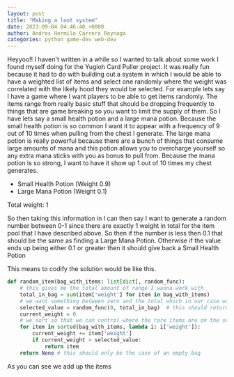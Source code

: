 ```yaml
---
layout: post
title: "Making a loot system"
date: 2023-09-04 04:46:40 +0000
author: Andres Hermilo Carrera Reynaga
categories: python game-dev web-dev
---
```

Heyyoo!! I haven't written in a while so I wanted to talk about some work I found myself doing for the Yugioh Card Puller project.
It was really fun because it had to do with building out a system in which I would be able to have a weighted list of items and 
select one randomly where the weight was correlated with the likely hood they would be selected. For example lets say I have a
game where I want players to be able to get items randomly. The items range from really basic stuff that should be dropping frequently
to things that are game breaking so you want to limit the supply of them. So I have lets say a small health potion and a large mana potion.
Because the small health potion is so common I want it to appear with a frequency of 9 out of 10 times when pulling from the chest I generate.
The large mana potion is really powerful because there are a bunch of things that consume large amounts of mana and this potion allows you to overcharge 
yourself so any extra mana sticks with you as bonus to pull from. Because the mana potion is so strong, I want to have it show up 1 out of 10 times my 
chest generates.

- Small Health Potion (Weight 0.9)
- Large Mana Potion (Weight 0.1)

Total weight: 1

So then taking this information in I can then say I want to generate a random number between 0-1 since there are exactly 1 weight in total for the item 
pool that I have described above. So then if the number is less then 0.1 that should be the same as finding a Large Mana Potion. Otherwise if the value ends up 
being either 0.1 or greater then it should give back a Small Health Potion

This means to codify the solution would be like this.

````python
def random_item(bag_with_items: list[dict], random_func):
    # this gives me the total amount of range I wanna work with
    total_in_bag = sum(item['weight'] for item in bag_with_items)  
    # we want something between zero and the total which in our case would be 1 
    selected_value = random_func(0, total_in_bag)  # this should return a non-inclusive for the max
    current_weight = 0
    # we sort so that we can control where the rare items are on the scale but it isn't needed
    for item in sorted(bag_with_items, lambda i: i['weight']): 
        current_weight += item['weight']
        if current_weight > selected_value:
            return item
    return None # this should only be the case of an empty bag

````

As you can see we add up the items